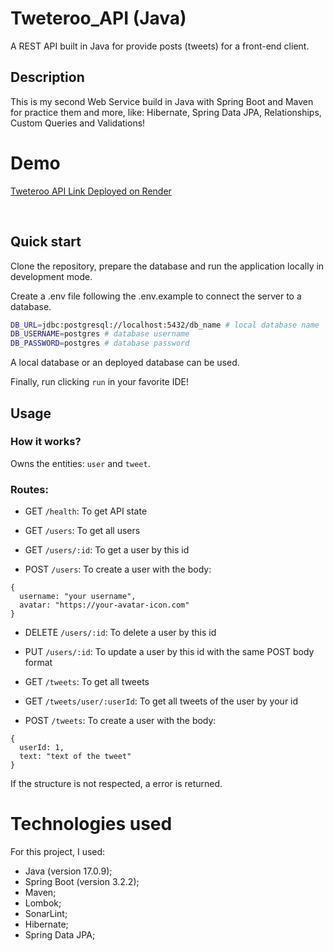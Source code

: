 # Tweteroo_API (Java)

A REST API built in Java for provide posts (tweets) for a front-end client.

## Description

This is my second Web Service build in Java with Spring Boot and Maven for practice them and more, like: Hibernate, Spring Data JPA, Relationships, Custom Queries and Validations!

# Demo

[Tweteroo API Link Deployed on Render](https://boardcamp-java-api.onrender.com)

<br />

## Quick start

Clone the repository, prepare the database and run the application locally in development mode.

Create a .env file following the .env.example to connect the server to a database.

```bash
DB_URL=jdbc:postgresql://localhost:5432/db_name # local database name
DB_USERNAME=postgres # database username
DB_PASSWORD=postgres # database password
```

A local database or an deployed database can be used.

Finally, run clicking `run` in your favorite IDE!

## Usage

### How it works?

Owns the entities: `user` and `tweet`.

### Routes:

- GET `/health`: To get API state

- GET `/users`: To get all users

- GET `/users/:id`: To get a user by this id

- POST `/users`: To create a user with the body:

```http
{
  username: "your username",
  avatar: "https://your-avatar-icon.com"
}
```

- DELETE `/users/:id`: To delete a user by this id

- PUT `/users/:id`: To update a user by this id with the same POST body format

- GET `/tweets`: To get all tweets

- GET `/tweets/user/:userId`: To get all tweets of the user by your id

- POST `/tweets`: To create a user with the body:

```http
{
  userId: 1,
  text: "text of the tweet"
}
```

If the structure is not respected, a error is returned.

# Technologies used

For this project, I used:

- Java (version 17.0.9);
- Spring Boot (version 3.2.2);
- Maven;
- Lombok;
- SonarLint;
- Hibernate;
- Spring Data JPA;
